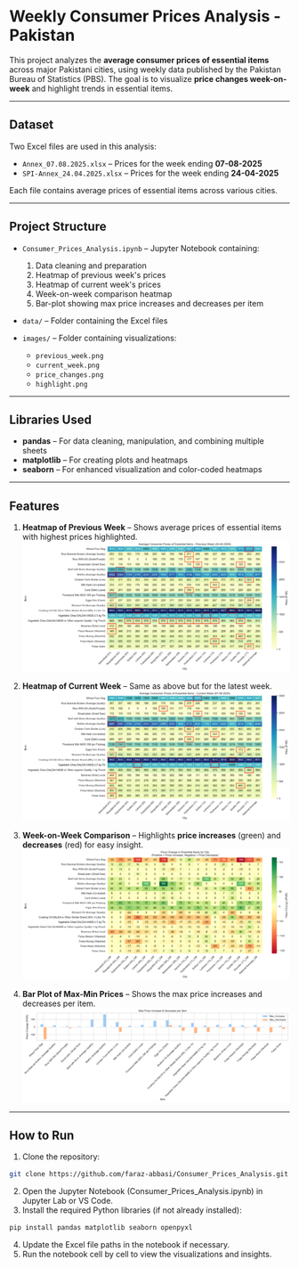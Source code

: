 # Weekly Consumer Prices Analysis - Pakistan

This project analyzes the **average consumer prices of essential items** across major Pakistani cities, using weekly data published by the Pakistan Bureau of Statistics (PBS). The goal is to visualize **price changes week-on-week** and highlight trends in essential items.

---

## Dataset

Two Excel files are used in this analysis:  

- `Annex_07.08.2025.xlsx` – Prices for the week ending **07-08-2025**  
- `SPI-Annex_24.04.2025.xlsx` – Prices for the week ending **24-04-2025**  

Each file contains average prices of essential items across various cities.

---

## Project Structure

- `Consumer_Prices_Analysis.ipynb` – Jupyter Notebook containing:
  1. Data cleaning and preparation
  2. Heatmap of previous week's prices
  3. Heatmap of current week's prices
  4. Week-on-week comparison heatmap
  5. Bar-plot showing max price increases and decreases per item

- `data/` – Folder containing the Excel files  
- `images/` – Folder containing visualizations:
  - `previous_week.png`  
  - `current_week.png`  
  - `price_changes.png`  
  - `highlight.png`  

---

## Libraries Used

- **pandas** – For data cleaning, manipulation, and combining multiple sheets  
- **matplotlib** – For creating plots and heatmaps  
- **seaborn** – For enhanced visualization and color-coded heatmaps  

---

## Features

1. **Heatmap of Previous Week** – Shows average prices of essential items with highest prices highlighted.  
   ![Previous Week](images/previous_week.png)

2. **Heatmap of Current Week** – Same as above but for the latest week.  
   ![Current Week](images/current_week.png)

3. **Week-on-Week Comparison** – Highlights **price increases** (green) and **decreases** (red) for easy insight.  
   ![Price Changes](images/price_changes.png)

4. **Bar Plot of Max-Min Prices** – Shows the max price increases and decreases per item.  
   ![Bar Plot](images/highlight.png)

---

## How to Run

1. Clone the repository:  
```bash
git clone https://github.com/faraz-abbasi/Consumer_Prices_Analysis.git
```
2. Open the Jupyter Notebook (Consumer_Prices_Analysis.ipynb) in Jupyter Lab or VS Code.
3. Install the required Python libraries (if not already installed):
```bash
pip install pandas matplotlib seaborn openpyxl
```
4. Update the Excel file paths in the notebook if necessary.
5. Run the notebook cell by cell to view the visualizations and insights.

